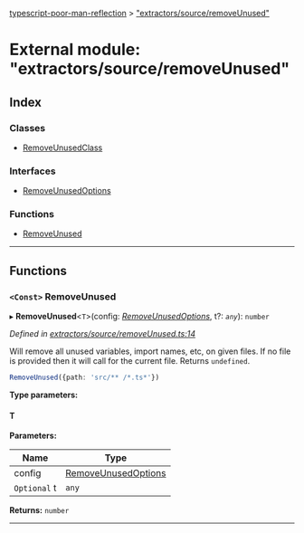 [typescript-poor-man-reflection](../README.md) > ["extractors/source/removeUnused"](../modules/_extractors_source_removeunused_.md)

# External module: "extractors/source/removeUnused"

## Index

### Classes

* [RemoveUnusedClass](../classes/_extractors_source_removeunused_.removeunusedclass.md)

### Interfaces

* [RemoveUnusedOptions](../interfaces/_extractors_source_removeunused_.removeunusedoptions.md)

### Functions

* [RemoveUnused](_extractors_source_removeunused_.md#removeunused)

---

## Functions

<a id="removeunused"></a>

### `<Const>` RemoveUnused

▸ **RemoveUnused**<`T`>(config: *[RemoveUnusedOptions](../interfaces/_extractors_source_removeunused_.removeunusedoptions.md)*, t?: *`any`*): `number`

*Defined in [extractors/source/removeUnused.ts:14](https://github.com/cancerberoSgx/typescript-poor-man-reflection/blob/3c8d91b/src/extractors/source/removeUnused.ts#L14)*

Will remove all unused variables, import names, etc, on given files. If no file is provided then it will call for the current file. Returns `undefined`.

```ts
RemoveUnused({path: 'src/** /*.ts*'})
```

**Type parameters:**

#### T 
**Parameters:**

| Name | Type |
| ------ | ------ |
| config | [RemoveUnusedOptions](../interfaces/_extractors_source_removeunused_.removeunusedoptions.md) |
| `Optional` t | `any` |

**Returns:** `number`

___

